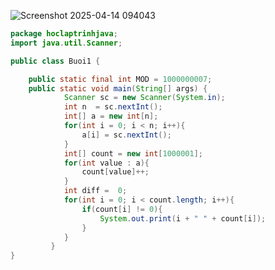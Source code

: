 ![Screenshot 2025-04-14 094043](https://github.com/user-attachments/assets/ba2c60e4-26fa-4411-abce-01759ce151bb)

```java
package hoclaptrinhjava;
import java.util.Scanner;

public class Buoi1 {

    public static final int MOD = 1000000007;
    public static void main(String[] args) {
            Scanner sc = new Scanner(System.in);
            int n  = sc.nextInt();
            int[] a = new int[n];
            for(int i = 0; i < n; i++){
                a[i] = sc.nextInt();
            }
            int[] count = new int[1000001];
            for(int value : a){
                count[value]++;
            }
            int diff =  0;
            for(int i = 0; i < count.length; i++){
                if(count[i] != 0){
                    System.out.print(i + " " + count[i]);
                }
            }
         }  
}
```
